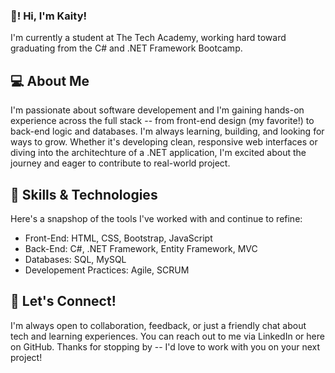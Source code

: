 ### :wave:! Hi, I'm Kaity! 

I'm currently a student at The Tech Academy, working hard toward graduating from the C# and .NET Framework Bootcamp.

## 💻 About Me

I'm passionate about software developement and I'm gaining hands-on experience across the full stack --
from front-end design (my favorite!) to back-end logic and databases. I'm always learning, building, and looking
for ways to grow.
Whether it's developing clean, responsive web interfaces or diving into the architechture of a .NET application,
I'm excited about the journey and eager to contribute to real-world project. 

## 🔧 Skills & Technologies
Here's a snapshop of the tools I've worked with and continue to refine:
- Front-End: HTML, CSS, Bootstrap, JavaScript
- Back-End: C#, .NET Framework, Entity Framework, MVC
- Databases: SQL, MySQL
- Developement Practices: Agile, SCRUM


## 🔗 Let's Connect!
I'm always open to collaboration, feedback, or just a friendly chat about tech and learning experiences. 
You can reach out to me via LinkedIn or here on GitHub.
Thanks for stopping by -- I'd love to work with you on your next project!
